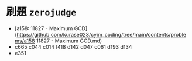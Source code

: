 # 刷題 `zerojudge`



- [a158: 11827 - Maximum GCD](https://github.com/kurase023/cyim_coding/tree/main/contents/problems/a158 11827 - Maximum GCD.md) 
- c665 c044 c014 f418 d142 d047 c061 d193 d134
- e351